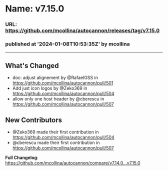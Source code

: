 # Name: v7.15.0 
### URL: https://github.com/mcollina/autocannon/releases/tag/v7.15.0
### published at '2024-01-08T10:53:35Z' by mcollina
---
## What's Changed
* doc: adjust alignement by @RafaelGSS in https://github.com/mcollina/autocannon/pull/501
* Add just icon logos by @Zeko369 in https://github.com/mcollina/autocannon/pull/504
* allow only one host header by @cberescu in https://github.com/mcollina/autocannon/pull/507

## New Contributors
* @Zeko369 made their first contribution in https://github.com/mcollina/autocannon/pull/504
* @cberescu made their first contribution in https://github.com/mcollina/autocannon/pull/507

**Full Changelog**: https://github.com/mcollina/autocannon/compare/v7.14.0...v7.15.0
